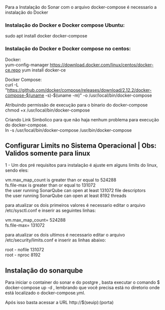 Para a Instalação do Sonar com o arquivo docker-compose é necessario a instalação do Docker

### Instalação do Docker e Docker compose Ubuntu:

sudo apt install docker docker-compose

### Instalação do Docker e Docker compose no centos:

Docker: \
yum-config-manager  https://download.docker.com/linux/centos/docker-ce.repo 
yum install docker-ce

Docker Compose: \
curl -L "https://github.com/docker/compose/releases/download/2.12.2/docker-compose-$(uname -s)-$(uname -m)" -o /usr/local/bin/docker-compose

Atribuindo permissão de execução para o binario do docker-compose \
chmod +x /usr/local/bin/docker-compose

Criando Link Simbolico para que não haja nenhum problema para execução do docker-compose. \
ln -s /usr/local/bin/docker-compose /usr/bin/docker-compose

## Configurar Limits no Sistema Operacional | Obs: Validos somente para linux
1 - Um dos pré requisitos para instalação é ajuste em alguns limits do linux, sendo eles:

vm.max_map_count is greater than or equal to 524288 \
fs.file-max is greater than or equal to 131072 \
the user running SonarQube can open at least 131072 file descriptors \
the user running SonarQube can open at least 8192 threads 

para atualizar os dois primeiros valores é necessario editar o arquivo /etc/sysctl.conf e inserir as seguintes linhas:

vm.max_map_count= 524288 \
fs.file-max= 131072

para atualizar os dois ultimos é necessario editar o arquivo /etc/security/limits.conf e inserir as linhas abaixo:

root             -       nofile          131072 \
root             -       nproc           8192 


## Instalação do sonarqube

Para iniciar o container do sonar e do postgre , basta executar o comando $ docker-compose up -d , lembrando que você precisa está no diretorio onde está localizado o docker-compose.yml.

Após isso basta acessar a URL http://$(seuip):(porta)

